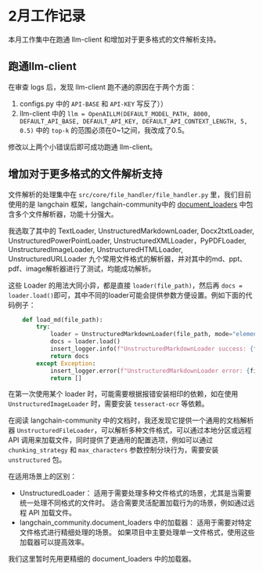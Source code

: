 # 2月工作记录

本月工作集中在跑通 llm-client 和增加对于更多格式的文件解析支持。

## 跑通llm-client

在审查 logs 后，发现 llm-client 跑不通的原因在于两个方面：

1. configs.py 中的 `API-BASE` 和 `API-KEY` 写反了））
2. llm-client 中的 `llm = OpenAILLM(DEFAULT_MODEL_PATH, 8000, DEFAULT_API_BASE, DEFAULT_API_KEY, DEFAULT_API_CONTEXT_LENGTH, 5, 0.5)` 中的 `top-k` 的范围必须在0~1之间，我改成了0.5。

修改以上两个小错误后即可成功跑通 llm-client。

## 增加对于更多格式的文件解析支持

文件解析的处理集中在 `src/core/file_handler/file_handler.py` 里，我们目前使用的是 langchain 框架，langchain-community中的 [document_loaders](https://python.langchain.com/api_reference/community/document_loaders.html) 中包含多个文件解析器，功能十分强大。

我选取了其中的 TextLoader, UnstructuredMarkdownLoader, Docx2txtLoader, UnstructuredPowerPointLoader, UnstructuredXMLLoader，PyPDFLoader, UnstructuredImageLoader, UnstructuredHTMLLoader, UnstructuredURLLoader 九个常用文件格式的解析器，并对其中的md、ppt、pdf、image解析器进行了测试，均能成功解析。

这些 Loader 的用法大同小异，都是直接 `loader(file_path)`，然后再 `docs = loader.load()`即可，其中不同的loader可能会提供参数方便设置。例如下面的代码例子：

```python
    def load_md(file_path):
        try:
            loader = UnstructuredMarkdownLoader(file_path, mode="elements")
            docs = loader.load()
            insert_logger.info(f"UnstructuredMarkdownLoader success: {file_path}")
            return docs
        except Exception:
            insert_logger.error(f"UnstructuredMarkdownLoader error: {file_path}, {traceback.format_exc()}")
            return []
```


在第一次使用某个 loader 时，可能需要根据报错安装相印的依赖，如在使用 `UnstructuredImageLoader` 时，需要安装 `tesseract-ocr` 等依赖。

在阅读 langchain-community 中的文档时，我还发现它提供一个通用的文档解析器 `UnstructuredFileLoader`，可以解析多种文件格式，可以通过本地分区或远程 API 调用来加载文件，同时提供了更通用的配置选项，例如可以通过 `chunking_strategy` 和 `max_characters` 参数控制分块行为，需要安装 `unstructured` 包。

在适用场景上的区别：
- UnstructuredLoader：
    适用于需要处理多种文件格式的场景，尤其是当需要统一处理不同格式的文件时。
    适合需要灵活配置加载行为的场景，例如通过远程 API 加载文件。
- langchain_community.document_loaders 中的加载器：
    适用于需要对特定文件格式进行精细处理的场景。
    如果项目中主要处理单一文件格式，使用这些加载器可以提高效率。

我们这里暂时先用更精细的 document_loaders 中的加载器。